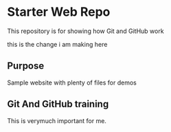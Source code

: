 # Starter Web Repo

This repository is for showing how Git and GitHub work

this is the change i am making here

## Purpose

Sample website with plenty of files for demos


## Git And GitHub training
This is verymuch important for me.
